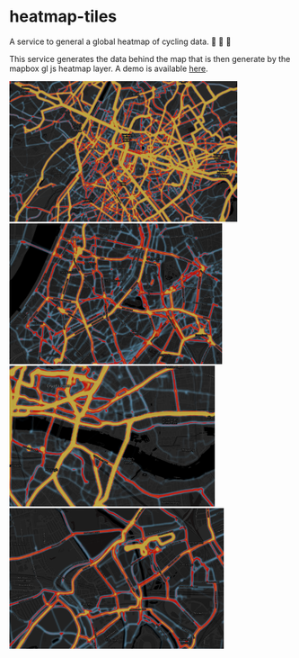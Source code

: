 # heatmap-tiles

A service to general a global heatmap of cycling data.  :bicyclist: :bicyclist: :bicyclist:

This service generates the data behind the map that is then generate by the mapbox gl js heatmap layer. A demo is available [here](https://bikedataproject.github.io/heatmap-experiment/).

<img src="https://github.com/bikedataproject/heatmap-tiles/raw/master/docs/screenshot1.png" height="250"/><img src="https://github.com/bikedataproject/heatmap-tiles/raw/master/docs/screenshot2.png" height="250"/><img src="https://github.com/bikedataproject/heatmap-tiles/raw/master/docs/screenshot3.png" height="250"/><img src="https://github.com/bikedataproject/heatmap-tiles/raw/master/docs/screenshot4.png" height="250"/>


